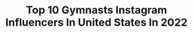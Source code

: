 ---
title: Top 10 Gymnasts Instagram Influencers In United States In 2022
description: >-
  Find top gymnasts Instagram influencers in United States in 2022. Most popular hashtags: #blackouttuesday #happynewyear #celsiuslivefit.
platform: Instagram
hits: 757
text_top: Identify the best Instagram influencers on inBeat.
text_bottom: inBeat aggregates 757 Instagram influencers like this in United States for you to collaborate.
profiles:
  - username: "alena_n_star"
    fullname: >-
      Alena ✖️😼✖️Nazarova
    bio: >-
      Rhythmic gymnastics 🤸🏼‍♀️ Represented by 💌 @selectmodellosangeles
    location: "United States"
    followers: 224795
    engagement: 534
    commentsToLikes: 0.054693
    id: ck0tuy1zr96fo0i19aaaik2k4
    verified: false
    hashtags: "#linkinbio, #film"
  - username: "kyla_bryant"
    fullname: >-
      Kyla Bryant ♕
    bio: >-
      psalms 23 ✞ || stanford gymnastics '21 || ATH || always be pure. kind. & honest.
    location: "United States"
    followers: 7646
    engagement: 1565
    commentsToLikes: 0.063026
    id: ck5hovjhnqb630i11v4yf3jbl
    verified: false
    hashtags: "#juniorszn, #blackouttuesday, #22"
  - username: "_victorianguyen"
    fullname: >-
      
    bio: >-
      ・2x us national team member ・UGA gymnastics ‘24🐾 ・student athlete
    location: "United States"
    followers: 16155
    engagement: 973
    commentsToLikes: 0.048341
    id: ck0w01wxxbzgb0i19rd2vn1kx
    verified: false
    hashtags: "#sorrynotsorry, #nli, #2020, #19"
  - username: "brians.flyin"
    fullname: >-
      Brian
    bio: >-
      Your school has no gymnastics team, this is a last resort 📍LA based
    location: "United States"
    followers: 3356
    engagement: 2510
    commentsToLikes: 0.085554
    id: ckf5m4fbos7hk0j23n8h8l29j
    verified: false
    hashtags: "#fridaymood, #fbf, #tbt"
  - username: "luisablanco20"
    fullname: >-
      Luisa Blanco🇨🇴
    bio: >-
      University of Alabama Gymnast
    location: "United States"
    followers: 2680
    engagement: 2506
    commentsToLikes: 0.077549
    id: ckf5p09gz4hwd0j23rsym7wj8
    verified: false
    hashtags: "#blackouttuesday, #classof2020, #tat2020, #sophomoreszn"
  - username: "judecnorris"
    fullname: >-
      Jude Norris
    bio: >-
      | Chow’s Gymnast | CHS ‘22 |
    location: "United States"
    followers: 10628
    engagement: 1445
    commentsToLikes: 0.039026
    id: ck8wf6k9hf7nl0j78lfyc0ysq
    verified: false
    hashtags: "#happynewyear"
  - username: "nevydx28"
    fullname: >-
      Nevaeh DeSouza
    bio: >-
      CAL BERKELEY GYMNASTICS 💙💛🐻
    location: "United States"
    followers: 8564
    engagement: 1315
    commentsToLikes: 0.034644
    id: ck5hovh3kqb2c0i119ybib5gb
    verified: false
    hashtags: "#twins, #summervibes, #gobears"
  - username: "ericaafontaine"
    fullname: >-
      Erica Fontaine
    bio: >-
      Turn on my post notifications WVU gymnastics alum Inquiries: 💌 ericadfontaine@gmail.com Follow my other page @ericafontaineofficial
    location: "United States"
    followers: 550685
    engagement: 710
    commentsToLikes: 0.013750
    id: ck5zl2vkdkmsj0i14d1vzcq3e
    verified: false
    hashtags: "#celsiuslivefit, #happyhallo"
  - username: "_kiyajohnson"
    fullname: >-
      Kiya
    bio: >-
      dtx~LSU Gymnastics ‘23~sc:kiya_johnson123
    location: "United States"
    followers: 8514
    engagement: 2075
    commentsToLikes: 0.033352
    id: ck5hl7udrjqet0i11ylgpbx7a
    verified: false
    hashtags: "#btj, #realtigers, #behindus, #mypeople"
  - username: "niaadennis"
    fullname: >-
      Nia💋
    bio: >-
      NIANATION✨ UCLA gymnastics💛🐻 snap: n_dennis23
    location: "United States"
    followers: 222862
    engagement: 1198
    commentsToLikes: 0.014812
    id: ck8t0vt0ttih00j78u3qtuf6g
    verified: true
    hashtags: "#blackouttuesday, #juniorseason, #levelup, #road2recovery"
---
